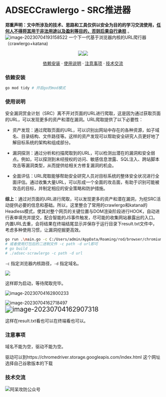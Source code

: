 # ADSECCrawlergo - SRC推进器
**郑重声明：文中所涉及的技术、思路和工具仅供以安全为目的的学习交流使用，<u>任何人不得将其用于非法用途以及盈利等目的，否则后果自行承担</u>** 。
![image-20230704193158522](https://cdn.jsdelivr.net/gh/z-bool/images@master/img/image-20230704193158522.png)
一个下一代基于浏览器内核的URL爬行器（crawlergo+katana)

<p align="center"><a href="https://opensource.org/licenses/MIT"><img src="https://img.shields.io/badge/license-MIT-_red.svg"></a><a href="https://github.com/z-bool/ADSECCrawlergo"><img  src="https://goreportcard.com/badge/github.com/projectdiscovery/httpx"></a></p>

<p align="center"><a href="#install">依赖安装</a> · <a href="#tall">使用说明</a> · <a href="#notice">注意事项</a> · <a href="#communicate">技术交流</a></p>

<div id="install"></div>
<h3>依赖安装</h3>

```bash
go mod tidy # 开启go的mod模式
```

<div id= "tall"></div>
<h3>使用说明</h3>

安全漏洞赏金计划（SRC）离不开对页面的URL进行爬取，这是因为通过获取页面的URL，可以发现更多的资产和潜在漏洞。URL爬取提供了以下必要性：

- 资产发现：通过爬取页面的URL，可以识别出网站中存在的各种资源，如子域名、目录结构、文件路径等。这样的资产发现可以帮助安全研究人员更好地了解目标系统的架构和组成部分。

- 漏洞探测：通过分析和扫描爬取到的URL，可以检测出潜在的漏洞和安全弱点。例如，可以探测到未经授权的访问、敏感信息泄露、SQL注入、跨站脚本攻击等漏洞类型，从而提供给相关方修复漏洞的机会。

- 全面评估：URL爬取能够帮助安全研究人员对目标系统的整体安全状况进行全面评估。通过收集大量URL，可以形成一个全面的攻击面，有助于识别可能被攻击的目标，并制定相应的安全策略和防护措施。

<strong>综上</strong>：通过对页面的URL进行爬取，可以发现更多的资产和潜在漏洞，为挖SRC活动提供必要的信息和基础。所以，这里整合了常用的crawlergo和katana的Headless模式，使其对整个网页的关键位置与DOM渲染阶段进行HOOK，自动进行表单填充并提交，配合智能的JS事件触发，尽可能的收集网站暴露出的入口。内置URL去重，会将结果在终端结尾显示并保存于运行目录下result.txt文件中，考虑多种使用习惯，让漏洞挖掘更高效。

```bash
go run .\main.go -c C:/Users/admin/AppData/Roaming/rod/browser/chromium-1131003/chrome.exe -d https://www.sf-express.com # 以顺丰官网为例，本菜狗在顺丰SRC里混
# 或者使用打包后的二进制文件 -c path -d url即可
# go build .
# ./adsec-scrawlergo -c path -d url
```

`-c` 指定浏览器内核路径，`-d` 指定域名。

![](https://cdn.jsdelivr.net/gh/z-bool/images@master/img/image-20230704162404206.png)

这样即为启动，等待爬取完毕。

![image-20230704162800233](https://cdn.jsdelivr.net/gh/z-bool/images@master/img/image-20230704162800233.png)

<img src="https://cdn.jsdelivr.net/gh/z-bool/images@master/img/image-20230704162718497.png" alt="image-20230704162718497"  />

<img src="https://cdn.jsdelivr.net/gh/z-bool/images@master/img/image-20230704162907318.png" alt="image-20230704162907318" style="zoom:150%;" />

这样在result.txt看也可以在终端看也可以。

<div id="notice"></div>

<h3>注意事项</h3>

域名不能为空，驱动不能为空。

驱动可以到https://chromedriver.storage.googleapis.com/index.html 这个网址选择自己谷歌版本的下载

<div id="communicate"></div>

<h3>技术交流</h3>

<img src="https://cdn.jsdelivr.net/gh/z-bool/images@master/img/qrcode_for_gh_c90beef1e2e7_258.jpg" alt="阿呆攻防公众号" style="zoom:100%;" />